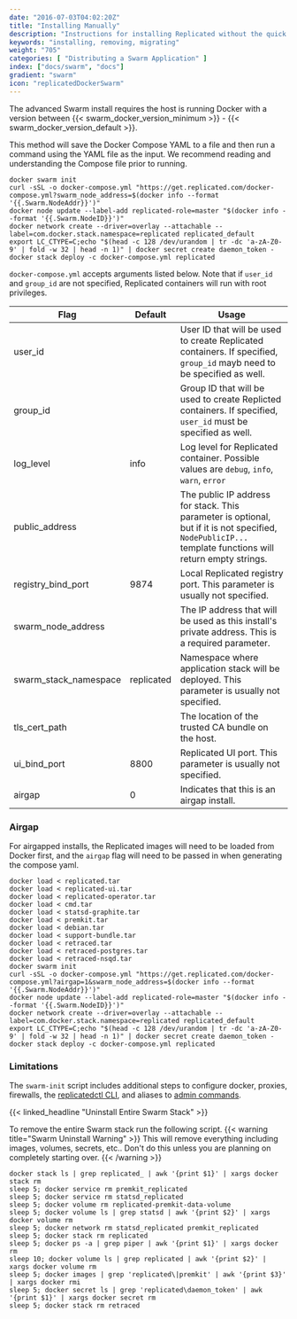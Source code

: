 ```yaml
---
date: "2016-07-03T04:02:20Z"
title: "Installing Manually"
description: "Instructions for installing Replicated without the quick install script"
keywords: "installing, removing, migrating"
weight: "705"
categories: [ "Distributing a Swarm Application" ]
index: ["docs/swarm", "docs"]
gradient: "swarm"
icon: "replicatedDockerSwarm"
---
```


The advanced Swarm install requires the host is running Docker with a version between {{< swarm_docker_version_minimum >}} - {{< swarm_docker_version_default >}}.

This method will save the Docker Compose YAML to a file and then run a command using the YAML file as the input. We recommend reading and understanding the Compose file prior to running.

```shell
docker swarm init
curl -sSL -o docker-compose.yml "https://get.replicated.com/docker-compose.yml?swarm_node_address=$(docker info --format '{{.Swarm.NodeAddr}}')"
docker node update --label-add replicated-role=master "$(docker info --format '{{.Swarm.NodeID}}')"
docker network create --driver=overlay --attachable --label=com.docker.stack.namespace=replicated replicated_default
export LC_CTYPE=C;echo "$(head -c 128 /dev/urandom | tr -dc 'a-zA-Z0-9' | fold -w 32 | head -n 1)" | docker secret create daemon_token -
docker stack deploy -c docker-compose.yml replicated
```

`docker-compose.yml` accepts arguments listed below.  Note that if `user_id` and `group_id` are not specified, Replicated containers will run with root privileges.

| Flag | Default | Usage |
| ---- | ------- | ----- |
| user_id               |  | User ID that will be used to create Replicated containers. If specified, `group_id` mayb need to be specified as well. |
| group_id              |  | Group ID that will be used to create Replicted containers. If specified, `user_id` must be specified as well. |
| log_level             | info | Log level for Replicated container.  Possible values are `debug`, `info`, `warn`, `error` |
| public_address        | | The public IP address for stack.  This parameter is optional, but if it is not specified, `NodePublicIP...` template functions will return empty strings. |
| registry_bind_port    | 9874 | Local Replicated registry port. This parameter is usually not specified. |
| swarm_node_address    | | The IP address that will be used as this install's private address. This is a required parameter. |
| swarm_stack_namespace | replicated | Namespace where application stack will be deployed. This parameter is usually not specified. |
| tls_cert_path         | | The location of the trusted CA bundle on the host. |
| ui_bind_port          | 8800 | Replicated UI port.  This parameter is usually not specified. |
| airgap                | 0 | Indicates that this is an airgap install. |

### Airgap

For airgapped installs, the Replicated images will need to be loaded from Docker first, and the `airgap` flag will need to be passed in when generating the compose yaml.

```shell
docker load < replicated.tar
docker load < replicated-ui.tar
docker load < replicated-operator.tar
docker load < cmd.tar
docker load < statsd-graphite.tar
docker load < premkit.tar
docker load < debian.tar
docker load < support-bundle.tar
docker load < retraced.tar
docker load < retraced-postgres.tar
docker load < retraced-nsqd.tar
docker swarm init
curl -sSL -o docker-compose.yml "https://get.replicated.com/docker-compose.yml?airgap=1&swarm_node_address=$(docker info --format '{{.Swarm.NodeAddr}}')"
docker node update --label-add replicated-role=master "$(docker info --format '{{.Swarm.NodeID}}')"
docker network create --driver=overlay --attachable --label=com.docker.stack.namespace=replicated replicated_default
export LC_CTYPE=C;echo "$(head -c 128 /dev/urandom | tr -dc 'a-zA-Z0-9' | fold -w 32 | head -n 1)" | docker secret create daemon_token -
docker stack deploy -c docker-compose.yml replicated

```

### Limitations

The `swarm-init` script includes additional steps to configure docker, proxies, firewalls, the [replicatedctl CLI](/api/replicatedctl/), and aliases to [admin commands](/docs/swarm/packaging-an-application/admin-commands/).

{{< linked_headline "Uninstall Entire Swarm Stack" >}}

To remove the entire Swarm stack run the following script.
{{< warning title="Swarm Uninstall Warning" >}}
This will remove everything including images, volumes, secrets, etc.. Don't do this unless you are planning on completely starting over.
{{< /warning >}}

```shell
docker stack ls | grep replicated_ | awk '{print $1}' | xargs docker stack rm
sleep 5; docker service rm premkit_replicated
sleep 5; docker service rm statsd_replicated
sleep 5; docker volume rm replicated-premkit-data-volume
sleep 5; docker volume ls | grep statsd | awk '{print $2}' | xargs docker volume rm
sleep 5; docker network rm statsd_replicated premkit_replicated
sleep 5; docker stack rm replicated
sleep 5; docker ps -a | grep piper | awk '{print $1}' | xargs docker rm
sleep 10; docker volume ls | grep replicated | awk '{print $2}' | xargs docker volume rm
sleep 5; docker images | grep 'replicated\|premkit' | awk '{print $3}' | xargs docker rmi
sleep 5; docker secret ls | grep 'replicated\daemon_token' | awk '{print $1}' | xargs docker secret rm
sleep 5; docker stack rm retraced
```
